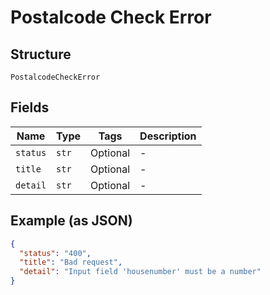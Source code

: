
# Postalcode Check Error

## Structure

`PostalcodeCheckError`

## Fields

| Name | Type | Tags | Description |
|  --- | --- | --- | --- |
| `status` | `str` | Optional | - |
| `title` | `str` | Optional | - |
| `detail` | `str` | Optional | - |

## Example (as JSON)

```json
{
  "status": "400",
  "title": "Bad request",
  "detail": "Input field 'housenumber' must be a number"
}
```


